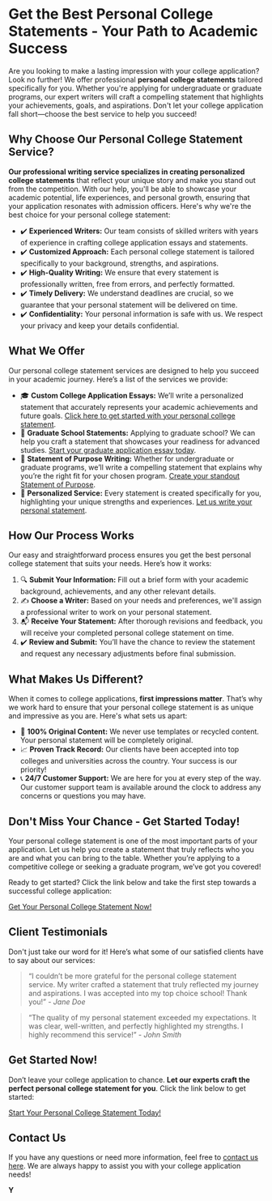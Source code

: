 # Get the Best Personal College Statements - Your Path to Academic Success

Are you looking to make a lasting impression with your college application? Look no further! We offer professional **personal college statements** tailored specifically for you. Whether you're applying for undergraduate or graduate programs, our expert writers will craft a compelling statement that highlights your achievements, goals, and aspirations. Don't let your college application fall short—choose the best service to help you succeed!

## Why Choose Our Personal College Statement Service?

**Our professional writing service specializes in creating personalized college statements** that reflect your unique story and make you stand out from the competition. With our help, you'll be able to showcase your academic potential, life experiences, and personal growth, ensuring that your application resonates with admission officers. Here's why we're the best choice for your personal college statement:

- ✔️ **Experienced Writers:** Our team consists of skilled writers with years of experience in crafting college application essays and statements.
- ✔️ **Customized Approach:** Each personal college statement is tailored specifically to your background, strengths, and aspirations.
- ✔️ **High-Quality Writing:** We ensure that every statement is professionally written, free from errors, and perfectly formatted.
- ✔️ **Timely Delivery:** We understand deadlines are crucial, so we guarantee that your personal statement will be delivered on time.
- ✔️ **Confidentiality:** Your personal information is safe with us. We respect your privacy and keep your details confidential.

## What We Offer

Our personal college statement services are designed to help you succeed in your academic journey. Here’s a list of the services we provide:

- 🎓 **Custom College Application Essays:** We’ll write a personalized statement that accurately represents your academic achievements and future goals. [Click here to get started with your personal college statement](https://tinyurl.com/topessay?keyword=personal+college+statements).
- 📝 **Graduate School Statements:** Applying to graduate school? We can help you craft a statement that showcases your readiness for advanced studies. [Start your graduate application essay today](https://tinyurl.com/topessay?keyword=personal+college+statements).
- 🌟 **Statement of Purpose Writing:** Whether for undergraduate or graduate programs, we’ll write a compelling statement that explains why you’re the right fit for your chosen program. [Create your standout Statement of Purpose](https://tinyurl.com/topessay?keyword=personal+college+statements).
- 🎯 **Personalized Service:** Every statement is created specifically for you, highlighting your unique strengths and experiences. [Let us write your personal statement](https://tinyurl.com/topessay?keyword=personal+college+statements).

## How Our Process Works

Our easy and straightforward process ensures you get the best personal college statement that suits your needs. Here’s how it works:

1. 🔍 **Submit Your Information:** Fill out a brief form with your academic background, achievements, and any other relevant details.
2. ✍️ **Choose a Writer:** Based on your needs and preferences, we'll assign a professional writer to work on your personal statement.
3. 📬 **Receive Your Statement:** After thorough revisions and feedback, you will receive your completed personal college statement on time.
4. ✔️ **Review and Submit:** You’ll have the chance to review the statement and request any necessary adjustments before final submission.

## What Makes Us Different?

When it comes to college applications, **first impressions matter**. That’s why we work hard to ensure that your personal college statement is as unique and impressive as you are. Here's what sets us apart:

- 🌟 **100% Original Content:** We never use templates or recycled content. Your personal statement will be completely original.
- 📈 **Proven Track Record:** Our clients have been accepted into top colleges and universities across the country. Your success is our priority!
- 📞 **24/7 Customer Support:** We are here for you at every step of the way. Our customer support team is available around the clock to address any concerns or questions you may have.

## Don't Miss Your Chance - Get Started Today!

Your personal college statement is one of the most important parts of your application. Let us help you create a statement that truly reflects who you are and what you can bring to the table. Whether you’re applying to a competitive college or seeking a graduate program, we’ve got you covered!

Ready to get started? Click the link below and take the first step towards a successful college application:

[Get Your Personal College Statement Now!](https://tinyurl.com/topessay?keyword=personal+college+statements)

## Client Testimonials

Don't just take our word for it! Here’s what some of our satisfied clients have to say about our services:

> “I couldn’t be more grateful for the personal college statement service. My writer crafted a statement that truly reflected my journey and aspirations. I was accepted into my top choice school! Thank you!” - _Jane Doe_

> “The quality of my personal statement exceeded my expectations. It was clear, well-written, and perfectly highlighted my strengths. I highly recommend this service!” - _John Smith_

## Get Started Now!

Don’t leave your college application to chance. **Let our experts craft the perfect personal college statement for you**. Click the link below to get started:

[Start Your Personal College Statement Today!](https://tinyurl.com/topessay?keyword=personal+college+statements)

## Contact Us

If you have any questions or need more information, feel free to [contact us here](https://tinyurl.com/topessay?keyword=personal+college+statements). We are always happy to assist you with your college application needs!

**Y**

